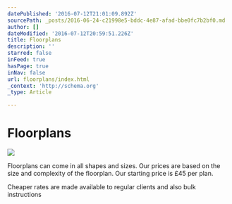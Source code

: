 ```yaml
---
datePublished: '2016-07-12T21:01:09.892Z'
sourcePath: _posts/2016-06-24-c21998e5-bddc-4e87-afad-bbe0fc7b2bf0.md
author: []
dateModified: '2016-07-12T20:59:51.226Z'
title: Floorplans
description: ''
starred: false
inFeed: true
hasPage: true
inNav: false
url: floorplans/index.html
_context: 'http://schema.org'
_type: Article

---
```

# Floorplans
![](https://imgflo.herokuapp.com/graph/vahj1ThiexotieMo/c42acbb2751fe2826fcc47c5f6d4674d/croprotate.jpg?cropheight=3355&cropwidth=2221&degrees=0&input=https%3A%2F%2Fthe-grid-user-content.s3-us-west-2.amazonaws.com%2F4dedeb10-0db4-4670-a08e-74adf970bf53.jpg&x=130&y=78)

Floorplans can come in all shapes and sizes. Our prices are based on the size and complexity of the floorplan. Our starting price is £45 per plan.

Cheaper rates are made available to regular clients and also bulk instructions